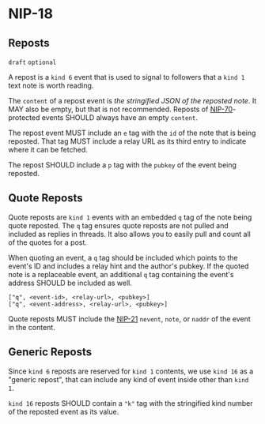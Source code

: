 NIP-18
======

Reposts
-------

`draft` `optional`

A repost is a `kind 6` event that is used to signal to followers
that a `kind 1` text note is worth reading.

The `content` of a repost event is _the stringified JSON of the reposted note_. It MAY also be empty, but that is not recommended.
Reposts of [NIP-70](70.md)-protected events SHOULD always have an empty `content`.

The repost event MUST include an `e` tag with the `id` of the note that is
being reposted. That tag MUST include a relay URL as its third entry
to indicate where it can be fetched.

The repost SHOULD include a `p` tag with the `pubkey` of the event being
reposted.

## Quote Reposts

Quote reposts are `kind 1` events with an embedded `q` tag of the note being
quote reposted. The `q` tag ensures quote reposts are not pulled and included
as replies in threads. It also allows you to easily pull and count all of the
quotes for a post.

When quoting an event, a `q` tag should be included which points to the event's ID
and includes a relay hint and the author's pubkey. If the quoted note is a replaceable
event, an additional `q` tag containing the event's address SHOULD be included as well.

```jsonc
["q", <event-id>, <relay-url>, <pubkey>]
["q", <event-address>, <relay-url>, <pubkey>]
```

Quote reposts MUST include the [NIP-21](21.md) `nevent`, `note`, or `naddr` of the
event in the content.

## Generic Reposts

Since `kind 6` reposts are reserved for `kind 1` contents, we use `kind 16`
as a "generic repost", that can include any kind of event inside other than
`kind 1`.

`kind 16` reposts SHOULD contain a `"k"` tag with the stringified kind number
of the reposted event as its value.
